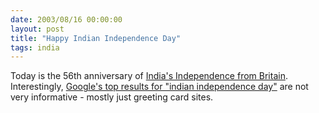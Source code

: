 ```yaml
---
date: 2003/08/16 00:00:00
layout: post
title: "Happy Indian Independence Day"
tags: india
---
```


Today is the 56th anniversary of [India's Independence from Britain](http://en.wikipedia.org/wiki/India%27s_independence_movement). Interestingly, [Google's top results for "indian independence day"](http://www.google.com/search?q=indian%20independence%20day) are not very informative - mostly just greeting card sites.
